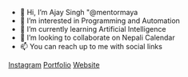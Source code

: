 - 👋 Hi, I’m Ajay Singh "@mentormaya
- 👀 I’m interested in Programming and Automation
- 🌱 I’m currently learning Artificial Intelligence
- 💞️ I’m looking to collaborate on Nepali Calendar
- 📫 You can reach up to me with social links 

[Instagram](<https://instagram.com/mentormaya>)
[Portfolio](<https://ajaysingh.com.np/>)
[Website](<https://mentormaya.com/>)

<!---
mentormaya/mentormaya is a ✨ special ✨ repository because its `README.md` (this file) appears on your GitHub profile.
You can click the Preview link to take a look at your changes.
--->

